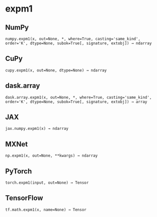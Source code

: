 # expm1

## NumPy

```
numpy.expm1(x, out=None, *, where=True, casting='same_kind', order='K', dtype=None, subok=True[, signature, extobj]) → ndarray
```

## CuPy

```
cupy.expm1(x, out=None, dtype=None) → ndarray
```

## dask.array

```
dask.array.expm1(x, out=None, *, where=True, casting='same_kind', order='K', dtype=None, subok=True[, signature, extobj]) → array
```

## JAX

```
jax.numpy.expm1(x) → ndarray
```

## MXNet

```
np.expm1(x, out=None, **kwargs) → ndarray
```

## PyTorch

```
torch.expm1(input, out=None) → Tensor
```

## TensorFlow

```
tf.math.expm1(x, name=None) → Tensor
```
